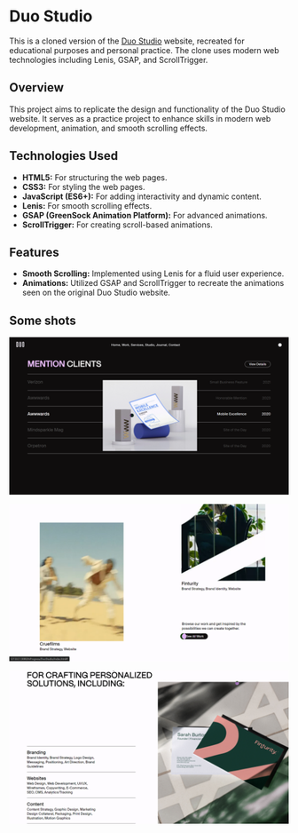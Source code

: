 # Duo Studio

This is a cloned version of the [Duo Studio](https://duo-studio.co/) website, recreated for educational purposes and personal practice. The clone uses modern web technologies including Lenis, GSAP, and ScrollTrigger.

## Overview

This project aims to replicate the design and functionality of the Duo Studio website. It serves as a practice project to enhance skills in modern web development, animation, and smooth scrolling effects.

## Technologies Used

- **HTML5:** For structuring the web pages.
- **CSS3:** For styling the web pages.
- **JavaScript (ES6+):** For adding interactivity and dynamic content.
- **Lenis:** For smooth scrolling effects.
- **GSAP (GreenSock Animation Platform):** For advanced animations.
- **ScrollTrigger:** For creating scroll-based animations.

## Features

- **Smooth Scrolling:** Implemented using Lenis for a fluid user experience.
- **Animations:** Utilized GSAP and ScrollTrigger to recreate the animations seen on the original Duo Studio website.

## Some shots

![Screenshot 1](./src/shots/ft..awwwardsu514uierk.png)
<br>

![Screenshot 2](./src/shots/ft..cardsrwelkjr43rj.png)
<br>

![Screenshot 3](./src/shots/ft..parallax5843ufj.png)

